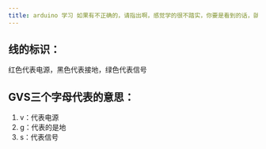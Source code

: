 ```yaml
---
title: arduino 学习 如果有不正确的，请指出啊，感觉学的很不踏实，你要是看到的话，就当个参考了
---
```


## 线的标识：
红色代表电源，黑色代表接地，绿色代表信号

## GVS三个字母代表的意思：
1. v：代表电源  
2. g：代表的是地 
3. s：代表信号
